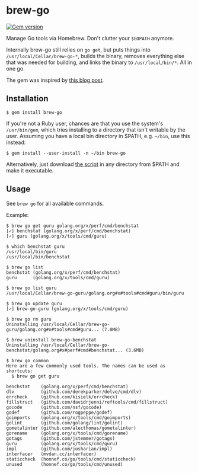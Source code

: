 # brew-go

[![Gem version](https://img.shields.io/gem/v/brew-go.svg)](https://rubygems.org/gems/brew-go)

Manage Go tools via Homebrew. Don't clutter your `$GOPATH` anymore.

Internally brew-go still relies on `go get`, but puts things into
`/usr/local/Cellar/brew-go-*`, builds the binary, removes everything else that
was needed for building, and links the binary to `/usr/local/bin/*`. All in one
go.

The gem was inspired by [this blog post](https://blog.filippo.io/cleaning-up-my-gopath-with-homebrew).

## Installation

    $ gem install brew-go

If you're not a Ruby user, chances are that you use the system's `/usr/bin/gem`,
which tries installing to a directory that isn't writable by the user. Assuming
you have a local bin directory in $PATH, e.g. `~/bin`, use this instead:

    $ gem install --user-install -n ~/bin brew-go

Alternatively, just download [the
script](https://raw.githubusercontent.com/mhinz/brew-go/master/bin/brew-go) in
any directory from $PATH and make it executable.

## Usage

See `brew go` for all available commands.

Example:

    $ brew go get guru golang.org/x/perf/cmd/benchstat
    [✓] benchstat (golang.org/x/perf/cmd/benchstat)
    [✓] guru (golang.org/x/tools/cmd/guru)

    $ which benchstat guru
    /usr/local/bin/guru
    /usr/local/bin/benchstat

    $ brew go list
    benchstat (golang.org/x/perf/cmd/benchstat)
    guru      (golang.org/x/tools/cmd/guru)

    $ brew go list guru
    /usr/local/Cellar/brew-go-guru/golang.org#x#tools#cmd#guru/bin/guru

    $ brew go update guru
    [✓] brew-go-guru (golang.org/x/tools/cmd/guru)

    $ brew go rm guru
    Uninstalling /usr/local/Cellar/brew-go-guru/golang.org#x#tools#cmd#guru... (7.8MB)

    $ brew uninstall brew-go-benchstat
    Uninstalling /usr/local/Cellar/brew-go-benchstat/golang.org#x#perf#cmd#benchstat... (3.6MB)

    $ brew go common
    Here are a few commonly used tools. The names can be used as shortcuts:
      $ brew go get guru

    benchstat    (golang.org/x/perf/cmd/benchstat)
    dlv          (github.com/derekparker/delve/cmd/dlv)
    errcheck     (github.com/kisielk/errcheck)
    fillstruct   (github.com/davidrjenni/reftools/cmd/fillstruct)
    gocode       (github.com/nsf/gocode)
    godef        (github.com/rogpeppe/godef)
    goimports    (golang.org/x/tools/cmd/goimports)
    golint       (github.com/golang/lint/golint)
    gometalinter (github.com/alecthomas/gometalinter)
    gorename     (golang.org/x/tools/cmd/gorename)
    gotags       (github.com/jstemmer/gotags)
    guru         (golang.org/x/tools/cmd/guru)
    impl         (github.com/josharian/impl)
    interfacer   (mvdan.cc/interfacer)
    staticcheck  (honnef.co/go/tools/cmd/staticcheck)
    unused       (honnef.co/go/tools/cmd/unused)
